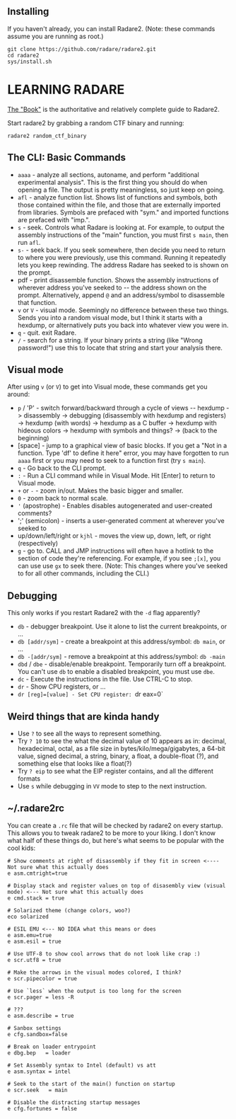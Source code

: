 

## Installing

If you haven't already, you can install Radare2.  (Note: these commands assume you are running as root.)

```
git clone https://github.com/radare/radare2.git
cd radare2
sys/install.sh
```

# LEARNING RADARE

[The "Book"](https://radare.gitbooks.io/radare2book/content/) is the authoritative and relatively complete guide to Radare2.

Start radare2 by grabbing a random CTF binary and running:

```
radare2 random_ctf_binary
```

## The CLI: Basic Commands

 - `aaaa` - analyze all sections, autoname, and perform "additional experimental analysis".  This is the first thing you should do when opening a file.  The output is pretty meaningless, so just keep on going.
 - `afl` - analyze function list.  Shows list of functions and symbols, both those contained within the file, and those that are externally imported from libraries.  Symbols are prefaced with "sym." and imported functions are prefaced with "imp.".  
 - `s` - seek.  Controls what Radare is looking at.  For example, to output the assembly instructions of the "main" function, you must first `s main`, then run `afl`.
 - `s-` - seek back.  If you seek somewhere, then decide you need to return to where you were previously, use this command.  Running it repeatedly lets you keep rewinding.  The address Radare has seeked to is shown on the prompt.
 - pdf - print disassemble function.  Shows the assembly instructions of wherever address you've seeked to -- the address shown on the prompt.  Alternatively, append ` @ ` and an address/symbol to disassemble that function.
 - `v` or `V` - visual mode.  Seemingly no difference between these two things.  Sends you into a random visual mode, but I think it starts with a hexdump, or alternatively puts you back into whatever view you were in.
 - `q` - quit.  exit Radare.
 - `/` - search for a string.  If your binary prints a string (like "Wrong password!") use this to locate that string and start your analysis there.

## Visual mode

 After using `v` (or `V`) to get into Visual mode, these commands get you around:
 - `p` / 'P' - switch forward/backward through a cycle of views -- hexdump -> disassembly -> debugging (disassembly with hexdump and registers) -> hexdump (with words) -> hexdump as a C buffer -> hexdump with hideous colors -> hexdump with symbols and things? -> (back to the beginning)
 - [space] - jump to a graphical view of basic blocks.  If you get a "Not in a function. Type 'df' to define it here" error, you may have forgotten to run `aaaa` first or you may need to seek to a function first (try `s main`).
 - `q` - Go back to the CLI prompt.
 - `:` - Run a CLI command while in Visual Mode.  Hit [Enter] to return to Visual mode.
 - `+` or `-` - zoom in/out.  Makes the basic bigger and smaller.
 - `0` - zoom back to normal scale.
 - `'` (apostrophe) - Enables disables autogenerated and user-created comments?
 - ';' (semicolon) - inserts a user-generated comment at wherever you've seeked to
 - up/down/left/right or `kjhl` - moves the view up, down, left, or right (respectively)
 - `g` - go to.  CALL and JMP instructions will often have a hotlink to the section of code they're referencing.  For example, if you see `;[x]`, you can use use `gx` to seek there.  (Note: This changes where you've seeked to for all other commands, including the CLI.)

## Debugging

This only works if you restart Radare2 with the `-d` flag apparently?

 - `db` - debugger breakpoint.  Use it alone to list the current breakpoints, or ...
 - `db [addr/sym]` - create a breakpoint at this address/symbol: `db main`, or ...
 - `db -[addr/sym]` - remove a breakpoint at this address/symbol: `db -main`
 - `dbd` / `dbe` - disable/enable breakpoint.  Temporarily turn off a breakpoint.  You can't use `db` to enable a disabled breakpoint, you must use `dbe`.
 - `dc` - Execute the instructions in the file.  Use CTRL-C to stop.
 - `dr` - Show CPU registers, or ...
 - `dr [reg]=[value] - Set CPU register: `dr eax=0`
  
## Weird things that are kinda handy

 - Use `?` to see all the ways to represent something.
  - Try `? 10` to see the what the decimal value of 10 appears as in: decimal, hexadecimal, octal, as a file size in bytes/kilo/mega/gigabytes, a 64-bit value, signed decimal, a string, binary, a float, a double-float (?), and something else that looks like a float(?)
  - Try `? eip` to see what the EIP register contains, and all the different formats
 - Use `s` while debugging in `VV` mode to step to the next instruction.

## ~/.radare2rc

You can create a `.rc` file that will be checked by radare2 on every startup.  This allows you to tweak radare2
to be more to your liking.  I don't know what half of these things do, but here's what seems to be popular
with the cool kids:

```
# Show comments at right of disassembly if they fit in screen <---- Not sure what this actually does
e asm.cmtright=true

# Display stack and register values on top of disasembly view (visual mode) <--- Not sure what this actually does
e cmd.stack = true

# Solarized theme (change colors, woo?)
eco solarized

# ESIL EMU <--- NO IDEA what this means or does
e asm.emu=true
e asm.esil = true

# Use UTF-8 to show cool arrows that do not look like crap :)
e scr.utf8 = true

# Make the arrows in the visual modes colored, I think?
e scr.pipecolor = true

# Use `less` when the output is too long for the screen
e scr.pager = less -R

# ???
e asm.describe = true 

# Sanbox settings
e cfg.sandbox=false

# Break on loader entrypoint
e dbg.bep   = loader

# Set Assembly syntax to Intel (default) vs att
e asm.syntax = intel

# Seek to the start of the main() function on startup
e scr.seek   = main

# Disable the distracting startup messages
e cfg.fortunes = false
```
